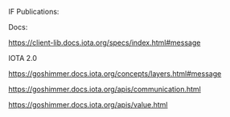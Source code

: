 IF Publications:

Docs:

https://client-lib.docs.iota.org/specs/index.html#message

IOTA 2.0

https://goshimmer.docs.iota.org/concepts/layers.html#message

https://goshimmer.docs.iota.org/apis/communication.html

https://goshimmer.docs.iota.org/apis/value.html
